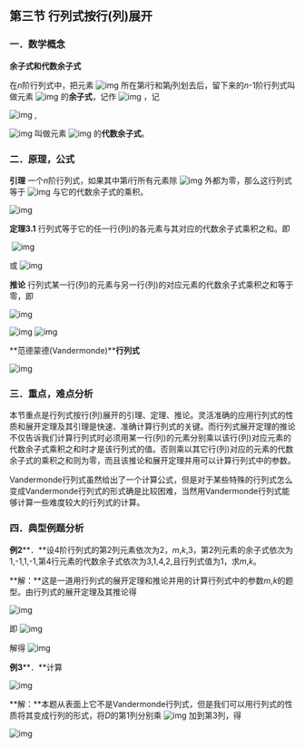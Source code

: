 ## 第三节 行列式按行(列)展开

### 一．数学概念

**余子式和代数余子式**

在*n*阶行列式中，把元素 ![img](http://dec3.jlu.edu.cn/webcourse/t000022/teach/chapter1/1_3.files/image041.gif) 所在第*i*行和第*j*列划去后，留下来的*n*-1阶行列式叫做元素 ![img](http://dec3.jlu.edu.cn/webcourse/t000022/teach/chapter1/1_3.files/image041.gif) 的**余子式**，记作 ![img](http://dec3.jlu.edu.cn/webcourse/t000022/teach/chapter1/1_3.files/image042.gif) ，记
<!--more-->
![img](http://dec3.jlu.edu.cn/webcourse/t000022/teach/chapter1/1_3.files/image043.gif) ,

![img](http://dec3.jlu.edu.cn/webcourse/t000022/teach/chapter1/1_3.files/image044.gif) 叫做元素 ![img](http://dec3.jlu.edu.cn/webcourse/t000022/teach/chapter1/1_3.files/image041.gif) 的**代数余子式**。

### 二．原理，公式

**引理** 一个*n*阶行列式，如果其中第*i*行所有元素除 ![img](http://dec3.jlu.edu.cn/webcourse/t000022/teach/chapter1/1_3.files/image041.gif) 外都为零，那么这行列式等于 ![img](http://dec3.jlu.edu.cn/webcourse/t000022/teach/chapter1/1_3.files/image041.gif) 与它的代数余子式的乘积。

![img](https://i.loli.net/2021/05/31/x6st3DpIUSEunKc.gif)

**定理3.1** 行列式等于它的任一行(列)的各元素与其对应的代数余子式乘积之和。即

​         ![img](http://dec3.jlu.edu.cn/webcourse/t000022/teach/chapter1/1_3.files/image046.gif)

或           ![img](http://dec3.jlu.edu.cn/webcourse/t000022/teach/chapter1/1_3.files/image047.gif)

**推论** 行列式某一行(列)的元素与另一行(列)的对应元素的代数余子式乘积之和等于零，即

![img](http://dec3.jlu.edu.cn/webcourse/t000022/teach/chapter1/1_3.files/image048.gif)

![img](http://dec3.jlu.edu.cn/webcourse/t000022/teach/chapter1/1_3.files/image049.gif)         ![img](http://dec3.jlu.edu.cn/webcourse/t000022/teach/chapter1/1_3.files/image050.gif)

**范德蒙德(Vandermonde)****行列式**

![img](http://dec3.jlu.edu.cn/webcourse/t000022/teach/chapter1/1_3.files/image051.gif)

### 三．重点，难点分析

本节重点是行列式按行(列)展开的引理、定理、推论。灵活准确的应用行列式的性质和展开定理及其引理是快速、准确计算行列式的关键。而行列式展开定理的推论不仅告诉我们计算行列式时必须用某一行(列)的元素分别乘以该行(列)对应元素的代数余子式乘积之和时才是该行列式的值。否则乘以其它行(列)对应的元素的代数余子式的乘积之和则为零，而且该推论和展开定理并用可以计算行列式中的参数。

Vandermonde行列式虽然给出了一个计算公式，但是对于某些特殊的行列式怎么变成Vandermonde行列式的形式确是比较困难，当然用Vandermonde行列式能够计算一些难度较大的行列式的计算。

### 四．典型例题分析



**例2****．**设4阶行列式的第2列元素依次为2，*m*,*k*,3，第2列元素的余子式依次为1,-1,1,-1,第4行元素的代数余子式依次为3,1,4,2,且行列式值为1，求*m*,*k*。

**解：**这是一道用行列式的展开定理和推论并用的计算行列式中的参数*m*,*k*的题型。由行列式的展开定理及其推论得

![img](http://dec3.jlu.edu.cn/webcourse/t000022/teach/chapter1/1_3.files/image055.gif)

即             ![img](http://dec3.jlu.edu.cn/webcourse/t000022/teach/chapter1/1_3.files/image056.gif)

解得 ![img](http://dec3.jlu.edu.cn/webcourse/t000022/teach/chapter1/1_3.files/image057.gif)

**例3****．**计算

![img](http://dec3.jlu.edu.cn/webcourse/t000022/teach/chapter1/1_3.files/image058.gif)

**解：**本题从表面上它不是Vandermonde行列式，但是我们可以用行列式的性质将其变成行列的形式，将*D*的第1列分别乘 ![img](http://dec3.jlu.edu.cn/webcourse/t000022/teach/chapter1/1_3.files/image059.gif) 加到第3列，得

![img](https://i.loli.net/2021/05/31/WVOn5hfJKl3418I.gif)